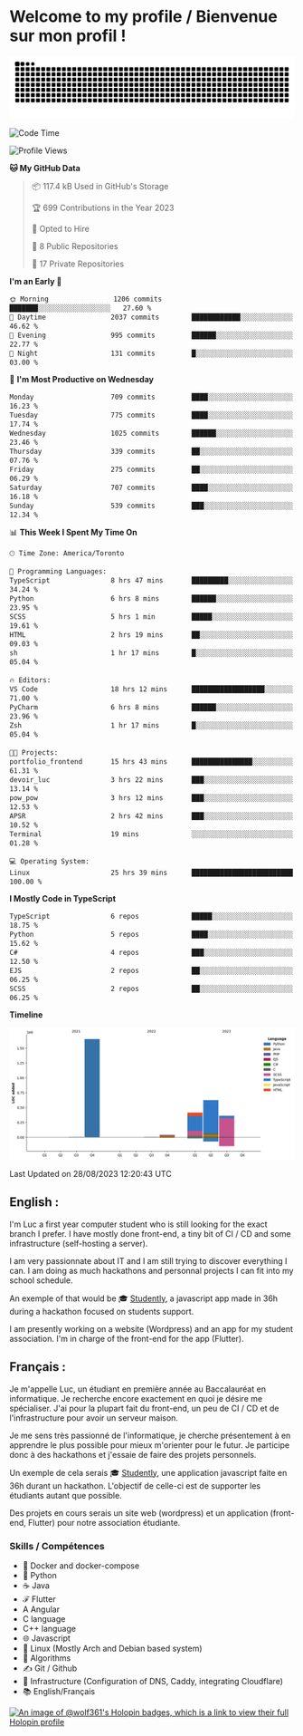 # Welcome to my profile / Bienvenue sur mon profil !

![snake gif](https://github.com/wolf-361/wolf-361/blob/output/github-contribution-grid-snake.svg)

<!--START_SECTION:waka-->
![Code Time](http://img.shields.io/badge/Code%20Time-299%20hrs%2019%20mins-blue)

![Profile Views](http://img.shields.io/badge/Profile%20Views-0-blue)

**🐱 My GitHub Data** 

> 📦 117.4 kB Used in GitHub's Storage 
 > 
> 🏆 699 Contributions in the Year 2023
 > 
> 💼 Opted to Hire
 > 
> 📜 8 Public Repositories 
 > 
> 🔑 17 Private Repositories 
 > 
**I'm an Early 🐤** 

```text
🌞 Morning                1206 commits        ███████░░░░░░░░░░░░░░░░░░   27.60 % 
🌆 Daytime                2037 commits        ████████████░░░░░░░░░░░░░   46.62 % 
🌃 Evening                995 commits         ██████░░░░░░░░░░░░░░░░░░░   22.77 % 
🌙 Night                  131 commits         █░░░░░░░░░░░░░░░░░░░░░░░░   03.00 % 
```
📅 **I'm Most Productive on Wednesday** 

```text
Monday                   709 commits         ████░░░░░░░░░░░░░░░░░░░░░   16.23 % 
Tuesday                  775 commits         ████░░░░░░░░░░░░░░░░░░░░░   17.74 % 
Wednesday                1025 commits        ██████░░░░░░░░░░░░░░░░░░░   23.46 % 
Thursday                 339 commits         ██░░░░░░░░░░░░░░░░░░░░░░░   07.76 % 
Friday                   275 commits         ██░░░░░░░░░░░░░░░░░░░░░░░   06.29 % 
Saturday                 707 commits         ████░░░░░░░░░░░░░░░░░░░░░   16.18 % 
Sunday                   539 commits         ███░░░░░░░░░░░░░░░░░░░░░░   12.34 % 
```


📊 **This Week I Spent My Time On** 

```text
🕑︎ Time Zone: America/Toronto

💬 Programming Languages: 
TypeScript               8 hrs 47 mins       █████████░░░░░░░░░░░░░░░░   34.24 % 
Python                   6 hrs 8 mins        ██████░░░░░░░░░░░░░░░░░░░   23.95 % 
SCSS                     5 hrs 1 min         █████░░░░░░░░░░░░░░░░░░░░   19.61 % 
HTML                     2 hrs 19 mins       ██░░░░░░░░░░░░░░░░░░░░░░░   09.03 % 
sh                       1 hr 17 mins        █░░░░░░░░░░░░░░░░░░░░░░░░   05.04 % 

🔥 Editors: 
VS Code                  18 hrs 12 mins      ██████████████████░░░░░░░   71.00 % 
PyCharm                  6 hrs 8 mins        ██████░░░░░░░░░░░░░░░░░░░   23.96 % 
Zsh                      1 hr 17 mins        █░░░░░░░░░░░░░░░░░░░░░░░░   05.04 % 

🐱‍💻 Projects: 
portfolio_frontend       15 hrs 43 mins      ███████████████░░░░░░░░░░   61.31 % 
devoir_luc               3 hrs 22 mins       ███░░░░░░░░░░░░░░░░░░░░░░   13.14 % 
pow_pow                  3 hrs 12 mins       ███░░░░░░░░░░░░░░░░░░░░░░   12.53 % 
APSR                     2 hrs 42 mins       ███░░░░░░░░░░░░░░░░░░░░░░   10.52 % 
Terminal                 19 mins             ░░░░░░░░░░░░░░░░░░░░░░░░░   01.28 % 

💻 Operating System: 
Linux                    25 hrs 39 mins      █████████████████████████   100.00 % 
```

**I Mostly Code in TypeScript** 

```text
TypeScript               6 repos             █████░░░░░░░░░░░░░░░░░░░░   18.75 % 
Python                   5 repos             ████░░░░░░░░░░░░░░░░░░░░░   15.62 % 
C#                       4 repos             ███░░░░░░░░░░░░░░░░░░░░░░   12.50 % 
EJS                      2 repos             ██░░░░░░░░░░░░░░░░░░░░░░░   06.25 % 
SCSS                     2 repos             ██░░░░░░░░░░░░░░░░░░░░░░░   06.25 % 
```



**Timeline**

![Lines of Code chart](https://raw.githubusercontent.com/wolf-361/wolf-361/main/assets/bar_graph.png)


 Last Updated on 28/08/2023 12:20:43 UTC
<!--END_SECTION:waka-->

## English : 

I'm Luc a first year computer student who is still looking for the exact branch I prefer. I have mostly done front-end, a tiny bit of CI / CD and some infrastructure (self-hosting a server).

I am very passionnate about IT and I am still trying to discover everything I can. I am doing as much hackathons and personnal projects I can fit into my school schedule.

An exemple of that would be 🎓 [Studently](https://github.com/wolf-361/Studently-CodeJam12), a javascript app made in 36h during a hackathon focused on students support.

I am presently working on a website (Wordpress) and an app for my student association. I'm in charge of the front-end for the app (Flutter).

## Français :

Je m'appelle Luc, un étudiant en première année au Baccalauréat en informatique. Je recherche encore exactement en quoi je désire me spécialiser. J'ai pour la plupart fait du front-end, un peu de CI / CD et de l'infrastructure pour avoir un serveur maison.

Je me sens très passionné de l'informatique, je cherche présentement à en apprendre le plus possible pour mieux m'orienter pour le futur. Je participe donc à des hackathons et j'essaie de faire des projets personnels.

Un exemple de cela serais 🎓 [Studently](https://github.com/wolf-361/Studently-CodeJam12), une application javascript faite en 36h durant un hackathon. L'objectif de celle-ci est de supporter les étudiants autant que possible.

Des projets en cours serais un site web (wordpress) et un application (front-end, Flutter) pour notre association étudiante.

###  Skills / Compétences

* 🐋 Docker and docker-compose
* 🐍 Python
* ☕ Java
* ℱ Flutter
* A Angular
* C language
* C++ language
* 🌐 Javascript
* 🐧 Linux (Mostly Arch and Debian based system)
* 🧩 Algorithms
* ✍️ Git / Github
* 📜 Infrastructure (Configuration of DNS, Caddy, integrating Cloudflare)
* 📚 English/Français

[![An image of @wolf361's Holopin badges, which is a link to view their full Holopin profile](https://holopin.me/wolf361)](https://holopin.io/@wolf361)


